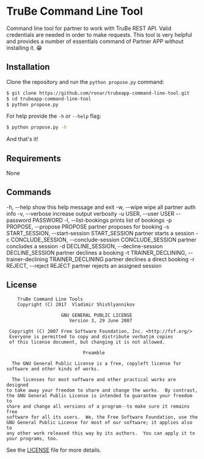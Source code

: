 # TruBe Command Line Tool
Command line tool for partner to work with TruBe REST API.
Valid credentials are needed in order to make requests.
This tool is very helpful and provides a number of essentials command
of Partner APP without installing it. 😁

## Installation

Clone the repository and run the `python propose.py` command:

```bash
$ git clone https://github.com/ronar/trubeapp-command-line-tool.git
$ cd trubeapp-command-line-tool
$ python propose.py
```

For help provide the `-h` or `--help` flag:

```bash
$ python propose.py -h
```

And that's it!


## Requirements

None


## Commands

-h, --help            show this help message and exit
-w, --wipe            wipe all partner auth info
-v, --verbose         increase output verbosity
-u USER, --user USER
--password PASSWORD
-l, --list-bookings   prints list of bookings
-p PROPOSE, --propose PROPOSE
                      partner proposes for booking
-s START_SESSION, --start-session START_SESSION
                      partner starts a session
-c CONCLUDE_SESSION, --conclude-session CONCLUDE_SESSION
                      partner concludes a session
-d DECLINE_SESSION, --decline-session DECLINE_SESSION
                      partner declines a booking
-t TRAINER_DECLINING, --trainer-declining TRAINER_DECLINING
                      partner declines a direct booking
-r REJECT, --reject REJECT
                      partner rejects an assigned session


## License

```
    TruBe Command Line Tools
    Copyright (C) 2017  Vladimir Shishlyannikov

                    GNU GENERAL PUBLIC LICENSE
                       Version 3, 29 June 2007

 Copyright (C) 2007 Free Software Foundation, Inc. <http://fsf.org/>
 Everyone is permitted to copy and distribute verbatim copies
 of this license document, but changing it is not allowed.

                            Preamble

  The GNU General Public License is a free, copyleft license for
software and other kinds of works.

  The licenses for most software and other practical works are designed
to take away your freedom to share and change the works.  By contrast,
the GNU General Public License is intended to guarantee your freedom to
share and change all versions of a program--to make sure it remains free
software for all its users.  We, the Free Software Foundation, use the
GNU General Public License for most of our software; it applies also to
any other work released this way by its authors.  You can apply it to
your programs, too.
```

See the [LICENSE](LICENSE) file for more details.

